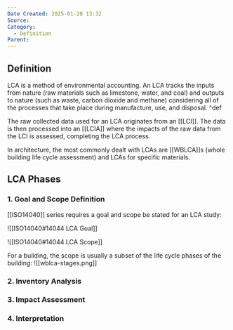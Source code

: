 ```yaml
---
Date Created: 2025-01-28 13:32
Source: 
Category:
  - Definition
Parent:
---
```

## Definition
LCA is a method of environmental accounting. An LCA tracks the inputs from nature (raw materials such as limestone, water, and coal) and outputs to nature (such as waste, carbon dioxide and methane) considering all of the processes that take place during manufacture, use, and disposal. ^def

The raw collected data used for an LCA originates from an [[LCI]]. The data is then processed into an [[LCIA]] where the impacts of the raw data from the LCI is assessed, completing the LCA process.

In architecture, the most commonly dealt with LCAs are [[WBLCA]]s (whole building life cycle assessment) and LCAs for specific materials.

## LCA Phases
### 1. Goal and Scope Definition
[[ISO14040]] series requires a goal and scope be stated for an LCA study:

![[ISO14040#14044 LCA Goal]]

![[ISO14040#14044 LCA Scope]]

For a building, the scope is usually a subset of the life cycle phases of the building:
![[wblca-stages.png]]
### 2. Inventory Analysis
### 3. Impact Assessment
### 4. Interpretation